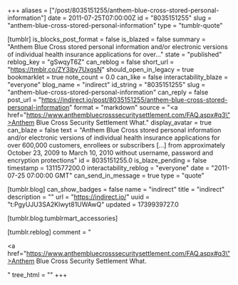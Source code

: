 +++
aliases = ["/post/8035151255/anthem-blue-cross-stored-personal-information"]
date = 2011-07-25T07:00:00Z
id = "8035151255"
slug = "anthem-blue-cross-stored-personal-information"
type = "tumblr-quote"

[tumblr]
is_blocks_post_format = false
is_blazed = false
summary = "Anthem Blue Cross stored personal information and/or electronic versions of individual health insurance applications for over..."
state = "published"
reblog_key = "gSwqyT6Z"
can_reblog = false
short_url = "https://tmblr.co/ZY3jby7UxgsN"
should_open_in_legacy = true
bookmarklet = true
note_count = 0.0
can_like = false
interactability_blaze = "everyone"
blog_name = "indirect"
id_string = "8035151255"
slug = "anthem-blue-cross-stored-personal-information"
can_reply = false
post_url = "https://indirect.io/post/8035151255/anthem-blue-cross-stored-personal-information"
format = "markdown"
source = "<a href=\"https://www.anthembluecrosssecuritysettlement.com/FAQ.aspx#q3\">Anthem Blue Cross Security Settlement</a> What."
display_avatar = true
can_blaze = false
text = "Anthem Blue Cross stored personal information and/or electronic versions of individual health insurance applications for over 600,000 customers, enrollees or subscribers [&hellip;] from approximately October 23, 2009 to March 10, 2010 without username, password and encryption protections"
id = 8035151255.0
is_blaze_pending = false
timestamp = 1311577200.0
interactability_reblog = "everyone"
date = "2011-07-25 07:00:00 GMT"
can_send_in_message = true
type = "quote"

[tumblr.blog]
can_show_badges = false
name = "indirect"
title = "indirect"
description = ""
url = "https://indirect.io/"
uuid = "t:PgyUJU3SA2Klwyt81UWAwQ"
updated = 1739939727.0

[tumblr.blog.tumblrmart_accessories]

[tumblr.reblog]
comment = "<p><a href=\"https://www.anthembluecrosssecuritysettlement.com/FAQ.aspx#q3\">Anthem Blue Cross Security Settlement</a> What.</p>"
tree_html = ""
+++
